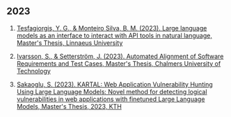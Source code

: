 ## 2023
1. [Tesfagiorgis, Y. G., & Monteiro Silva, B. M. (2023). Large language models as an interface to interact with API tools in natural language, Master's Thesis, Linnaeus University](http://urn.kb.se/resolve?urn=urn:nbn:se:lnu:diva-124976)
   
1. [Ivarsson, S., & Setterström, J. (2023). Automated Alignment of Software Requirements and Test Cases, Master's Thesis, Chalmers University of Technology](http://hdl.handle.net/20.500.12380/306739)

1. [Sakaoglu, S. (2023). KARTAL: Web Application Vulnerability Hunting Using Large Language Models: Novel method for detecting logical vulnerabilities in web applications with finetuned Large Language Models, Master's Thesis, 2023, KTH](http://urn.kb.se/resolve?urn=urn:nbn:se:kth:diva-337159)